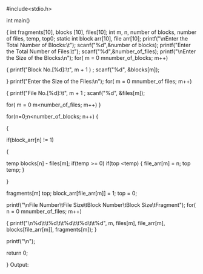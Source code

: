 #include<stdio.h>

int main()

{ int fragments[10], blocks [10], files[10]; int m, n, number of blocks, number of files, temp, top0; static int block arr[10], file arr[10]; printf("\nEnter the Total Number of Blocks:\t"); scanf("%d",&number of blocks); printf("Enter the Total Number of Files:\t"); scanf("%d",&number_of_files); printf("\nEnter the Size of the Blocks:\n"); for( m = 0 mnumber_of_blocks; m++)

{ printf("Block No.[%d]:\t", m + 1 ) ; scanf("%d", &blocks[m]);

} printf("Enter the Size of the Files:\n"); for( m = 0 mnumber_of files; m++)

{ printf("File No.[%d]:\t", m + 1 ; scanf("%d", &files[m]);

for( m = 0 m<number_of_files; m++) }

for(n=0;n<number_of_blocks; n++) {

{

if(block_arr[n] != 1)

{

temp blocks[n] - files[m]; if(temp >= 0) if(top <temp) { file_arr[m] = n; top temp; }

}

fragments[m] top; block_arr[file_arr[m]] = 1; top = 0;

printf("\nFile Number\tFile Size\tBlock Number\tBlock Size\tFragment"); for( n = 0 mnumber_of_files; m++)

{ printf("\n%d\t\t%d\t\t%d\t\t%d\t\t%d", m, files[m], file_arr[m], blocks[file_arr[m]], fragments[m]); }

printf("\n");

return 0;

} Output:
